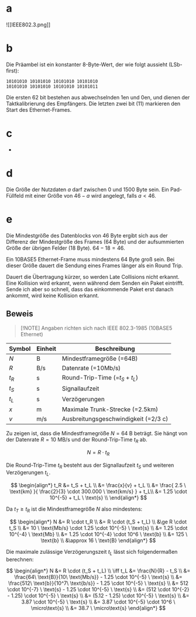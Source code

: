 # a

![[IEEE802.3.png]]

# b

Die Präambel ist ein konstanter 8-Byte-Wert, der wie folgt aussieht (LSb-first):

```
10101010 10101010 10101010 10101010
10101010 10101010 10101010 10101011
```

Die ersten 62 bit bestehen aus abwechselnden 1en und 0en, und dienen der Taktkalibrierung des Empfängers. Die letzten zwei bit (11) markieren den Start des Ethernet-Frames.

# c

-

# d

Die Größe der Nutzdaten $a$ darf zwischen 0 und 1500 Byte sein. Ein Pad-Füllfeld mit einer Größe von $46-a$ wird angelegt, falls $a<46$.

# e

Die Mindestgröße des Datenblocks von 46 Byte ergibt sich aus der Differenz der Mindestgröße des Frames (64 Byte) und der aufsummierten Größe der übrigen Felder (18 Byte). $64 - 18 = 46$.

Ein 10BASE5 Ethernet-Frame muss mindestens 64 Byte groß sein. Bei dieser Größe dauert die Sendung eines Frames länger als ein Round Trip.

Dauert die Übertragung kürzer, so werden Late Collisions nicht erkannt. Eine Kollision wird erkannt, wenn während dem Senden ein Paket eintrifft. Sende ich aber so schnell, dass das einkommende Paket erst danach ankommt, wird keine Kollision erkannt.

## Beweis

> [!NOTE] Angaben richten sich nach IEEE 802.3-1985 (10BASE5 Ethernet)

| Symbol | Einheit | Beschreibung |
| ---- | ---- | ---- |
| $N$ | B | Mindestframegröße (=64B) |
| $R$ | B/s | Datenrate (=10Mb/s) |
| $t_R$ | s | Round-Trip-Time (=$t_S+t_L$) |
| $t_S$ | s | Signallaufzeit |
| $t_L$ | s | Verzögerungen |
| $x$ | m | Maximale Trunk-Strecke (=2.5km) |
| $v$ | m/s | Ausbreitungsgeschwindigkeit (=2/3 c) |

Zu zeigen ist, dass die Mindestframegröße $N = 64 \ \text{B}$ beträgt. Sie hängt von der Datenrate $R = 10 \ \text{MB/s}$ und der Round-Trip-Time $t_R$ ab.

$$
N = R \cdot t_R
$$

Die Round-Trip-Time $t_R$ besteht aus der Signallaufzeit $t_S$ und weiteren Verzögerungen $t_L$.

$$
\begin{align*}
	t_R &= t_S + t_L \\
	&= \frac{x}{v} + t_L \\
	&= \frac{
		2.5 \ \text{km}
	}{
		\frac{2}{3} \cdot 300.000 \ \text{km/s}
	} + t_L\\
	&= 1.25 \cdot 10^{-5} + t_L \ \text{s} \\
\end{align*}
$$

Da $t_T \ge t_R$ ist die Mindestframegröße $N$ also mindestens:

$$
\begin{align*}
	N &= R \cdot t_R \\
	&= R \cdot (t_S + t_L) \\
	&\ge R \cdot t_S \\
	&= 10 \ \text{Mb/s} \cdot 1.25 \cdot 10^{-5} \ \text{s} \\
	&= 1.25 \cdot 10^{-4} \ \text{Mb} \\
	&= 1.25 \cdot 10^{-4} \cdot 10^6 \ \text{b} \\
	&= 125 \ \text{b} \\
	&\approx 16 \ \text{B}
\end{align*}
$$

Die maximale zulässige Verzögerungszeit $t_L$ lässt sich folgendermaßen berechnen:

$$
\begin{align*}
	N &= R \cdot (t_S + t_L) \\
	\iff t_L &= \frac{N}{R} - t_S \\
	&= \frac{64\ \text{B}}{10\ \text{Mb/s}} - 1.25 \cdot 10^{-5} \ \text{s} \\
	&= \frac{512\ \text{b}}{10^7\ \text{b/s}} - 1.25 \cdot 10^{-5} \ \text{s} \\
	&= 512 \cdot 10^{-7} \ \text{s} - 1.25 \cdot 10^{-5} \ \text{s} \\
	&= (512 \cdot 10^{-2} - 1.25) \cdot 10^{-5} \ \text{s} \\
	&= (5.12 - 1.25) \cdot 10^{-5} \ \text{s} \\
	&= 3.87 \cdot 10^{-5} \ \text{s} \\
	&= 3.87 \cdot 10^{-5} \cdot 10^6 \ \micro\text{s} \\
	&= 38.7 \ \micro\text{s}
\end{align*}
$$
